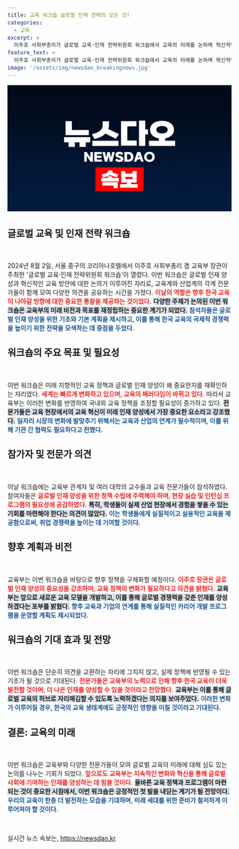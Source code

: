 ```yaml
---
title: 교육 워크숍 글로벌 인재 전략의 모든 것!
categories:
  - 교육
excerpt: >
  이주호 사회부총리가 글로벌 교육·인재 전략위원회 워크숍에서 교육의 미래를 논하며 혁신적인 비전을 제시했습니다. 교육계의 변화가 기대되는 순간!
feature_text: >
  이주호 사회부총리가 글로벌 교육·인재 전략위원회 워크숍에서 교육의 미래를 논하며 혁신적인 비전을 제시했습니다. 교육계의 변화가 기대되는 순간!
image: '/assets/img/newsdao_breakingnews.jpg'
---
```


<p><img src="/assets/img/newsdao_breakingnews.jpg" alt="firstkoreanews 속보" /></p>

<h2 data-ke-size="size26">글로벌 교육 및 인재 전략 워크숍</h2>

<p data-ke-size="size16">&nbsp;</p>

<p data-ke-size="size16">2024년 8월 2일, 서울 중구의 코리아나호텔에서 이주호 사회부총리 겸 교육부 장관이 주최한 '글로벌 교육·인재 전략위원회 워크숍'이 열렸다. 이번 워크숍은 글로벌 인재 양성과 혁신적인 교육 방안에 대한 논의가 이루어진 자리로, 교육계와 산업계의 각계 전문가들이 함께 모여 다양한 의견을 공유하는 시간을 가졌다. <b><span style="color: #ee2323;">이날의 역할은 향후 한국 교육이 나아갈 방향에 대한 중요한 통찰을 제공하는 것이었다.</span></b> <b><span style="background-color: #21538527;">다양한 주제가 논의된 이번 워크숍은 교육부의 미래 비전과 목표를 재정립하는 중요한 계기가 되었다.</span></b> <b><span style="color: #1a5490;">참석자들은 글로벌 인재 양성을 위한 기초와 기본 계획을 제시하고, 이를 통해 한국 교육의 국제적 경쟁력을 높이기 위한 전략을 모색하는 데 중점을 두었다.</span></b></p>

<h2 data-ke-size="size26">워크숍의 주요 목표 및 필요성</h2>

<p data-ke-size="size16">&nbsp;</p>

<p data-ke-size="size16">이번 워크숍은 미래 지향적인 교육 정책과 글로벌 인재 양성이 왜 중요한지를 재확인하는 자리였다. <b><span style="color: #ee2323;">세계는 빠르게 변화하고 있으며, 교육의 패러다임이 바뀌고 있다.</span></b> 따라서 교육부는 이러한 변화를 반영하여 국내외 교육 정책을 조정할 필요성이 증가하고 있다. <b><span style="background-color: #21538527;">전문가들은 교육 현장에서의 교육 혁신이 미래 인재 양성에서 가장 중요한 요소라고 강조했다.</span></b> <b><span style="color: #1a5490;">일자리 시장의 변화에 발맞추기 위해서는 교육과 산업의 연계가 필수적이며, 이를 위해 기관 간 협력도 필요하다고 전했다.</span></b></p>

<h2 data-ke-size="size26">참가자 및 전문가 의견</h2>

<p data-ke-size="size16">&nbsp;</p>

<p data-ke-size="size16">이날 워크숍에는 교육부 관계자 및 여러 대학의 교수들과 교육 전문가들이 참석하였다. 참여자들은 <b><span style="color: #ee2323;">글로벌 인재 양성을 위한 정책 수립에 주력해야 하며, 현장 실습 및 인턴십 프로그램의 필요성에 공감하였다.</span></b> <b><span style="background-color: #21538527;">특히, 학생들이 실제 산업 현장에서 경험을 쌓을 수 있는 기회를 마련해야 한다는 의견이 많았다.</span></b> <b><span style="color: #1a5490;">이는 학생들에게 실질적이고 실용적인 교육을 제공함으로써, 취업 경쟁력을 높이는 데 기여할 것이다.</span></b></p>

<h2 data-ke-size="size26">향후 계획과 비전</h2>

<p data-ke-size="size16">&nbsp;</p>

<p data-ke-size="size16">교육부는 이번 워크숍을 바탕으로 향후 정책을 구체화할 예정이다. <b><span style="color: #ee2323;">이주호 장관은 글로벌 인재 양성의 중요성을 강조하며, 교육 정책의 변화가 필요하다고 의견을 밝혔다.</span></b> <b><span style="background-color: #21538527;">교육부는 앞으로 새로운 교육 모델을 개발하고, 이를 통해 글로벌 경쟁력을 갖춘 인재를 양성하겠다는 포부를 밝혔다.</span></b> <b><span style="color: #1a5490;">향후 교육과 기업의 연계를 통해 실질적인 카리어 개발 프로그램을 운영할 계획도 제시되었다.</span></b></p>

<h2 data-ke-size="size26">워크숍의 기대 효과 및 전망</h2>

<p data-ke-size="size16">&nbsp;</p>

<p data-ke-size="size16">이번 워크숍은 단순히 의견을 교환하는 자리에 그치지 않고, 실제 정책에 반영될 수 있는 기초가 될 것으로 기대된다. <b><span style="color: #ee2323;">전문가들은 교육부의 노력으로 인해 향후 한국 교육이 더욱 발전할 것이며, 더 나은 인재를 양성할 수 있을 것이라고 전망했다.</span></b> <b><span style="background-color: #21538527;">교육부는 이를 통해 글로벌 교육의 허브로 자리매김할 수 있도록 노력하겠다는 의지를 보여주었다.</span></b> <b><span style="color: #1a5490;">이러한 변화가 이루어질 경우, 한국의 교육 생태계에도 긍정적인 영향을 미칠 것이라고 기대된다.</span></b></p>

<h2 data-ke-size="size26">결론: 교육의 미래</h2>

<p data-ke-size="size16">&nbsp;</p>

<p data-ke-size="size16">이번 워크숍은 교육부와 다양한 전문가들이 모여 글로벌 교육의 미래에 대해 심도 있는 논의를 나누는 기회가 되었다. <b><span style="color: #ee2323;">앞으로도 교육부는 지속적인 변화와 혁신을 통해 글로벌 사회에 기여하는 인재를 양성하는 데 힘쓸 것이다.</span></b> <b><span style="background-color: #21538527;">올바른 교육 정책과 프로그램이 마련되는 것이 중요한 시점에서, 이번 워크숍은 긍정적인 첫 발을 내딛는 계기가 될 전망이다.</span></b> <b><span style="color: #1a5490;">우리의 교육이 한층 더 발전하는 모습을 기대하며, 미래 세대를 위한 준비가 철저하게 이루어져야 할 것이다.</span></b></p>

<p data-ke-size="size16">&nbsp;</p>
실시간 뉴스 속보는, <a href="https://newsdao.kr" rel="dofollow">https://newsdao.kr</a>


